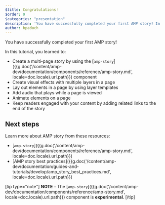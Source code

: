 ```yaml
---
$title: Congratulations!
$order: 9
$categories: "presentation"
description: 'You have successfully completed your first AMP story! In this tutorial, you learned to: - Create a multi-page story by using the amp-story component'
author: bpaduch
---
```


You have successfully completed your first AMP story!

In this tutorial, you learned to:

- Create a multi-page story by using the [`amp-story`]({{g.doc('/content/amp-dev/documentation/components/reference/amp-story.md', locale=doc.locale).url.path}}) component
- Create visual effects with multiple layers in a page
- Lay out elements in a page by using layer templates
- Add audio that plays while a page is viewed
- Animate elements on a page
- Keep readers engaged with your content by adding related links to the end of the story

## Next steps

Learn more about AMP story from these resources:

- [`amp-story`]({{g.doc('/content/amp-dev/documentation/components/reference/amp-story.md', locale=doc.locale).url.path}})
- [AMP story best practices]({{g.doc('/content/amp-dev/documentation/guides-and-tutorials/develop/amp_story_best_practices.md', locale=doc.locale).url.path}})

[tip type="note"]
**NOTE –**  The [`amp-story`]({{g.doc('/content/amp-dev/documentation/components/reference/amp-story.md', locale=doc.locale).url.path}}) component is **experimental**.
[/tip]
